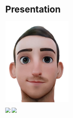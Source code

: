 # Presentation
<img src="/assets/cartoon.png" width="200">


![](https://github-readme-stats.vercel.app/api/top-langs/?username=Thibateau-s&theme=radical&hide_langs_below=8)
![](https://github-readme-stats.vercel.app/api?username=Thibateau-s&show_icons=true&theme=radical&count_private=true)
